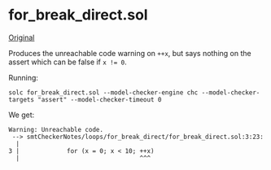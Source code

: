 # for_break_direct.sol
[Original](https://github.com/ethereum/solidity/blob/develop/test/libsolidity/smtCheckerTests/loops/for_break_direct.sol)

Produces the unreachable code warning on `++x`, but says nothing on the assert
which can be false if `x != 0`.

Running:
```
solc for_break_direct.sol --model-checker-engine chc --model-checker-targets "assert" --model-checker-timeout 0
```
We get:
```
Warning: Unreachable code.
 --> smtCheckerNotes/loops/for_break_direct/for_break_direct.sol:3:23:
  |
3 |             for (x = 0; x < 10; ++x)
  |                                 ^^^
```
